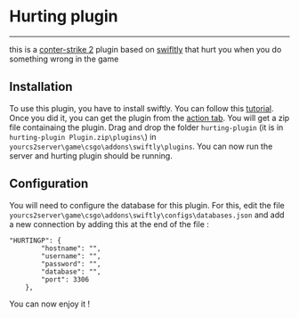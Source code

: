 # Hurting plugin
---
this is a [conter-strike 2](https://en.wikipedia.org/wiki/Counter-Strike_2) plugin based on [swifltly](https://github.com/swiftly-solution/swiftly) that hurt you when you do something wrong in the game

## Installation
To use this plugin, you have to install swiftly. You can follow this [tutorial](https://www.youtube.com/watch?v=0NG2ew_kxrg).
Once you did it, you can get the plugin from the [action tab](https://github.com/LeBeaufort/hurting-plugin/actions). You will get a zip file containaing the plugin. Drag and drop the folder `hurting-plugin` (it is in `hurting-plugin Plugin.zip\plugins\`) in `yourcs2server\game\csgo\addons\swiftly\plugins`. You can now run the server and hurting plugin should be running.

## Configuration
You will need to configure the database for this plugin. For this, edit the file `yourcs2server\game\csgo\addons\swiftly\configs\databases.json` and add a new connection by adding this at the end of the file : 
```
"HURTINGP": {
		"hostname": "",
        "username": "",
        "password": "",
        "database": "",
        "port": 3306
    },
```

You can now enjoy it !
